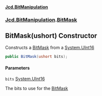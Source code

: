 #### [Jcd.BitManipulation](index.md 'index')

### [Jcd.BitManipulation](Jcd.BitManipulation.md 'Jcd.BitManipulation').[BitMask](Jcd.BitManipulation.BitMask.md 'Jcd.BitManipulation.BitMask')

## BitMask(ushort) Constructor

Constructs a
[BitMask](Jcd.BitManipulation.BitMask.md 'Jcd.BitManipulation.BitMask')
from a
[System.UInt16](https://docs.microsoft.com/en-us/dotnet/api/System.UInt16 'System.UInt16')

```csharp
public BitMask(ushort bits);
```

#### Parameters

<a name='Jcd.BitManipulation.BitMask.BitMask(ushort).bits'></a>

`bits` [System.UInt16](https://docs.microsoft.com/en-us/dotnet/api/System.UInt16 'System.UInt16')

The bits to use for the
[BitMask](Jcd.BitManipulation.BitMask.md 'Jcd.BitManipulation.BitMask')